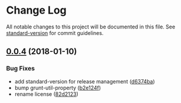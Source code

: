# Change Log

All notable changes to this project will be documented in this file. See [standard-version](https://github.com/conventional-changelog/standard-version) for commit guidelines.

<a name="0.0.4"></a>
## [0.0.4](https://github.com/mikaelkaron/grunt-util-options/compare/0.0.2...0.0.4) (2018-01-10)


### Bug Fixes

* add standard-version for release management ([d6374ba](https://github.com/mikaelkaron/grunt-util-options/commit/d6374ba))
* bump grunt-util-property ([b2e124f](https://github.com/mikaelkaron/grunt-util-options/commit/b2e124f))
* rename license ([82d2123](https://github.com/mikaelkaron/grunt-util-options/commit/82d2123))
